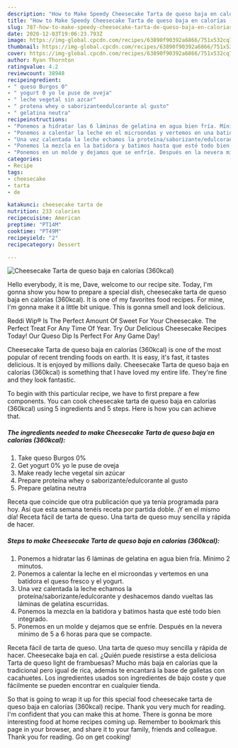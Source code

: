 ```yaml
---
description: "How to Make Speedy Cheesecake Tarta de queso baja en calorías (360kcal)"
title: "How to Make Speedy Cheesecake Tarta de queso baja en calorías (360kcal)"
slug: 787-how-to-make-speedy-cheesecake-tarta-de-queso-baja-en-calorias-360kcal
date: 2020-12-03T19:06:23.793Z
image: https://img-global.cpcdn.com/recipes/63890f90392a6866/751x532cq70/cheesecake-tarta-de-queso-baja-en-calorias-360kcal-foto-principal.jpg
thumbnail: https://img-global.cpcdn.com/recipes/63890f90392a6866/751x532cq70/cheesecake-tarta-de-queso-baja-en-calorias-360kcal-foto-principal.jpg
cover: https://img-global.cpcdn.com/recipes/63890f90392a6866/751x532cq70/cheesecake-tarta-de-queso-baja-en-calorias-360kcal-foto-principal.jpg
author: Ryan Thornton
ratingvalue: 4.2
reviewcount: 38948
recipeingredient:
- " queso Burgos 0"
- " yogurt 0 yo le puse de oveja"
- " leche vegetal sin azcar"
- " protena whey o saborizanteedulcorante al gusto"
- " gelatina neutra"
recipeinstructions:
- "Ponemos a hidratar las 6 láminas de gelatina en agua bien fría. Mínimo 2 minutos."
- "Ponemos a calentar la leche en el microondas y vertemos en una batidora el queso fresco y el yogurt."
- "Una vez calentada la leche echamos la proteína/saborizante/edulcorante y deshacemos dando vueltas las láminas de gelatina escurridas."
- "Ponemos la mezcla en la batidora y batimos hasta que esté todo bien integrado."
- "Ponemos en un molde y dejamos que se enfríe. Después en la nevera mínimo de 5 a 6 horas para que se compacte."
categories:
- Recipe
tags:
- cheesecake
- tarta
- de

katakunci: cheesecake tarta de 
nutrition: 233 calories
recipecuisine: American
preptime: "PT14M"
cooktime: "PT49M"
recipeyield: "2"
recipecategory: Dessert

---
```



![Cheesecake Tarta de queso baja en calorías (360kcal)](https://img-global.cpcdn.com/recipes/63890f90392a6866/751x532cq70/cheesecake-tarta-de-queso-baja-en-calorias-360kcal-foto-principal.jpg)

Hello everybody, it is me, Dave, welcome to our recipe site. Today, I'm gonna show you how to prepare a special dish, cheesecake tarta de queso baja en calorías (360kcal). It is one of my favorites food recipes. For mine, I'm gonna make it a little bit unique. This is gonna smell and look delicious.

Reddi Wip® Is The Perfect Amount Of Sweet For Your Cheesecake. The Perfect Treat For Any Time Of Year. Try Our Delicious Cheesecake Recipes Today! Our Queso Dip Is Perfect For Any Game Day!

Cheesecake Tarta de queso baja en calorías (360kcal) is one of the most popular of recent trending foods on earth. It is easy, it's fast, it tastes delicious. It is enjoyed by millions daily. Cheesecake Tarta de queso baja en calorías (360kcal) is something that I have loved my entire life. They're fine and they look fantastic.


To begin with this particular recipe, we have to first prepare a few components. You can cook cheesecake tarta de queso baja en calorías (360kcal) using 5 ingredients and 5 steps. Here is how you can achieve that.

<!--inarticleads1-->

##### The ingredients needed to make Cheesecake Tarta de queso baja en calorías (360kcal):

1. Take  queso Burgos 0%
1. Get  yogurt 0% yo le puse de oveja
1. Make ready  leche vegetal sin azúcar
1. Prepare  proteína whey o saborizante/edulcorante al gusto
1. Prepare  gelatina neutra


Receta que coincide que otra publicación que ya tenía programada para hoy. Así que esta semana tenéis receta por partida doble. ¡Y en el mismo día! Receta fácil de tarta de queso. Una tarta de queso muy sencilla y rápida de hacer. 

<!--inarticleads2-->

##### Steps to make Cheesecake Tarta de queso baja en calorías (360kcal):

1. Ponemos a hidratar las 6 láminas de gelatina en agua bien fría. Mínimo 2 minutos.
1. Ponemos a calentar la leche en el microondas y vertemos en una batidora el queso fresco y el yogurt.
1. Una vez calentada la leche echamos la proteína/saborizante/edulcorante y deshacemos dando vueltas las láminas de gelatina escurridas.
1. Ponemos la mezcla en la batidora y batimos hasta que esté todo bien integrado.
1. Ponemos en un molde y dejamos que se enfríe. Después en la nevera mínimo de 5 a 6 horas para que se compacte.


Receta fácil de tarta de queso. Una tarta de queso muy sencilla y rápida de hacer. Cheesecake baja en cal. ¿Quién puede resistirse a esta deliciosa Tarta de queso light de frambuesas? Mucho más baja en calorías que la tradicional pero igual de rica, además te encantará la base de galletas con cacahuetes. Los ingredientes usados son ingredientes de bajo coste y que fácilmente se pueden encontrar en cualquier tienda. 

So that is going to wrap it up for this special food cheesecake tarta de queso baja en calorías (360kcal) recipe. Thank you very much for reading. I'm confident that you can make this at home. There is gonna be more interesting food at home recipes coming up. Remember to bookmark this page in your browser, and share it to your family, friends and colleague. Thank you for reading. Go on get cooking!
